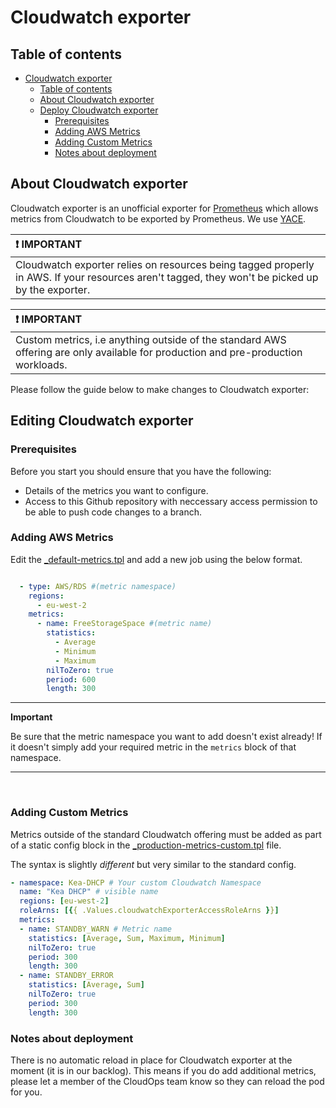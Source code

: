 # Cloudwatch exporter

## Table of contents

- [Cloudwatch exporter](#cloudwatch-exporter)
  - [Table of contents](#table-of-contents)
  - [About Cloudwatch exporter](#about-cloudwatch-exporter)
  - [Deploy Cloudwatch exporter](#deploy-cloudwatch-exporter)
    - [Prerequisites](#prerequisites)
    - [Adding AWS Metrics](#adding-aws-metrics)
    - [Adding Custom Metrics](#adding-custom-metrics)
    - [Notes about deployment](#notes-about-deployment)

## About Cloudwatch exporter

Cloudwatch exporter is an unofficial exporter for [Prometheus](https://prometheus.io/) which allows metrics from Cloudwatch to be exported by Prometheus.  We use [YACE](https://github.com/nerdswords/yet-another-cloudwatch-exporter). 

| :exclamation: IMPORTANT          |
|:---------------------------|
| Cloudwatch exporter relies on resources being tagged properly in AWS.  If your resources aren't tagged, they won't be picked up by the exporter.     |


| :exclamation: IMPORTANT          |
|:---------------------------|
| Custom metrics, i.e anything outside of the standard AWS offering are only available for production and pre-production workloads.   |

Please follow the guide below to make changes to Cloudwatch exporter:

## Editing Cloudwatch exporter

### Prerequisites

Before you start you should ensure that you have the following:
- Details of the metrics you want to configure.
- Access to this Github repository with neccessary access permission to be able to push code changes to a branch.

### Adding AWS Metrics

Edit the [_default-metrics.tpl](kubernetes/infrastructure-monitoring/templates/cloudwatch-metrics/_default-metrics.tpl) and add a new job using the below format.
```yaml

  - type: AWS/RDS #(metric namespace)
    regions:
      - eu-west-2
    metrics:
      - name: FreeStorageSpace #(metric name)
        statistics:
          - Average
          - Minimum
          - Maximum
        nilToZero: true
        period: 600
        length: 300
```
---
**Important**

Be sure that the metric namespace you want to add doesn't exist already! If it doesn't simply add your required metric in the `metrics` block of that namespace.

---
<br>

### Adding Custom Metrics

Metrics outside of the standard Cloudwatch offering must be added as part of a static config block in the [_production-metrics-custom.tpl](kubernetes/infrastructure-monitoring/templates/cloudwatch-metrics/_production-metrics-custom.tpl) file.

The syntax is slightly _different_ but very similar to the standard config.

```yaml
- namespace: Kea-DHCP # Your custom Cloudwatch Namespace
  name: "Kea DHCP" # visible name
  regions: [eu-west-2]
  roleArns: [{{ .Values.cloudwatchExporterAccessRoleArns }}]
  metrics:
  - name: STANDBY_WARN # Metric name
    statistics: [Average, Sum, Maximum, Minimum]
    nilToZero: true
    period: 300
    length: 300
  - name: STANDBY_ERROR
    statistics: [Average, Sum]
    nilToZero: true
    period: 300
    length: 300 
```

### Notes about deployment

There is no automatic reload in place for Cloudwatch exporter at the moment (it is in our backlog).  This means if you do add additional metrics, please let a member of the CloudOps team know so they can reload the pod for you.
